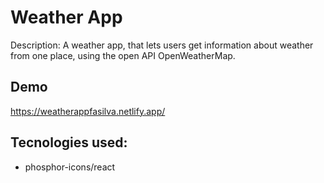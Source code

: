 # Weather App
Description: A weather app, that lets users get information about weather from one place, using the open API OpenWeatherMap.

## Demo
https://weatherappfasilva.netlify.app/

## Tecnologies used:
* phosphor-icons/react
